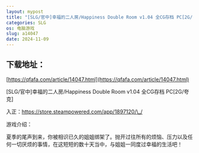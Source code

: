 ```yaml
---
layout: mypost
title: "[SLG/官中]幸福的二人房/Happiness Double Room v1.04 全CG存档 PC[2G/夸克]"
categories: SLG
os: 电脑游戏
slug: a14047
date: 2024-11-09
---
```


## 下载地址：

[https://qfafa.com/article/14047.html](https://qfafa.com/article/14047.html)

\[SLG/官中\]幸福的二人房/Happiness Double Room v1.04 全CG存档 PC\[2G/夸克\]

入正：https://store.steampowered.com/app/1897120/\_/

游戏介绍：

夏季的尾声到来，你被相识已久的姐姐绑架了。抛开过往所有的烦恼、压力以及任何一切厌烦的事情，在这短短的数十天当中，与姐姐一同度过幸福的生活吧！